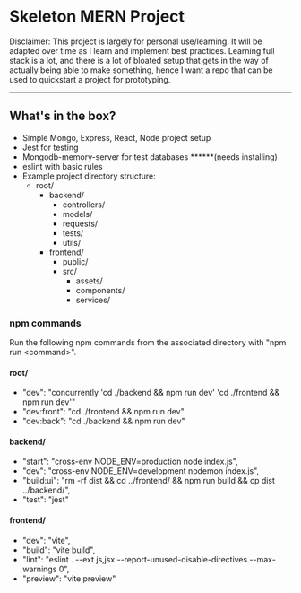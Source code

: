 # Skeleton MERN Project

Disclaimer: This project is largely for personal use/learning. It will be adapted over time as I learn and implement best practices. Learning full stack is a lot, and there is a lot of bloated setup that gets in the way of actually being able to make something,
hence I want a repo that can be used to quickstart a project for prototyping.

----

## What's in the box?
- Simple Mongo, Express, React, Node project setup
- Jest for testing
- Mongodb-memory-server for test databases ******(needs installing)
- eslint with basic rules
- Example project directory structure:
  - root/
    - backend/
      - controllers/
      - models/
      - requests/
      - tests/
      - utils/
    - frontend/
      - public/
      - src/
        - assets/
        - components/
        - services/

### npm commands
Run the following npm commands from the associated directory with "npm run \<command\>".
#### root/
- "dev": "concurrently 'cd ./backend && npm run dev' 'cd ./frontend && npm run dev'"
- "dev:front": "cd ./frontend && npm run dev"
- "dev:back": "cd ./backend && npm run dev"

#### backend/
- "start": "cross-env NODE_ENV=production node index.js",
- "dev": "cross-env NODE_ENV=development nodemon index.js",
- "build:ui": "rm -rf dist && cd ../frontend/ && npm run build && cp dist ../backend/",
- "test": "jest"

#### frontend/
- "dev": "vite",
- "build": "vite build",
- "lint": "eslint . --ext js,jsx --report-unused-disable-directives --max-warnings 0",
- "preview": "vite preview"
